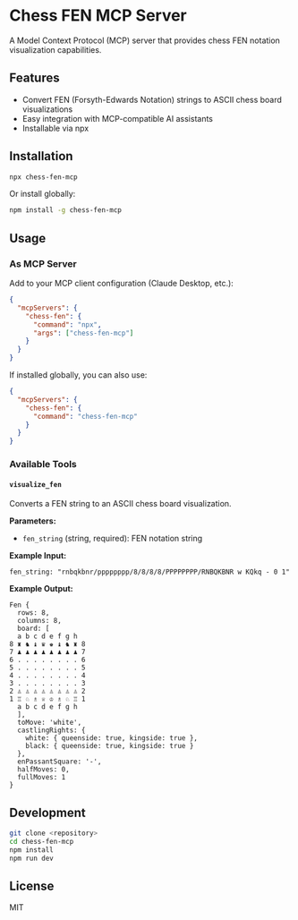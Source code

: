 # Chess FEN MCP Server

A Model Context Protocol (MCP) server that provides chess FEN notation visualization capabilities.

## Features

- Convert FEN (Forsyth-Edwards Notation) strings to ASCII chess board visualizations
- Easy integration with MCP-compatible AI assistants
- Installable via npx

## Installation

```bash
npx chess-fen-mcp
```

Or install globally:

```bash
npm install -g chess-fen-mcp
```

## Usage

### As MCP Server

Add to your MCP client configuration (Claude Desktop, etc.):

```json
{
  "mcpServers": {
    "chess-fen": {
      "command": "npx",
      "args": ["chess-fen-mcp"]
    }
  }
}
```

If installed globally, you can also use:

```json
{
  "mcpServers": {
    "chess-fen": {
      "command": "chess-fen-mcp"
    }
  }
}
```

### Available Tools

#### `visualize_fen`

Converts a FEN string to an ASCII chess board visualization.

**Parameters:**
- `fen_string` (string, required): FEN notation string

**Example Input:**
```
fen_string: "rnbqkbnr/pppppppp/8/8/8/8/PPPPPPPP/RNBQKBNR w KQkq - 0 1"
```

**Example Output:**
```
Fen {
  rows: 8,
  columns: 8,
  board: [
  a b c d e f g h
8 ♜ ♞ ♝ ♛ ♚ ♝ ♞ ♜ 8
7 ♟ ♟ ♟ ♟ ♟ ♟ ♟ ♟ 7
6 . . . . . . . . 6
5 . . . . . . . . 5
4 . . . . . . . . 4
3 . . . . . . . . 3
2 ♙ ♙ ♙ ♙ ♙ ♙ ♙ ♙ 2
1 ♖ ♘ ♗ ♕ ♔ ♗ ♘ ♖ 1
  a b c d e f g h
  ],
  toMove: 'white',
  castlingRights: {
    white: { queenside: true, kingside: true },
    black: { queenside: true, kingside: true }
  },
  enPassantSquare: '-',
  halfMoves: 0,
  fullMoves: 1
}
```

## Development

```bash
git clone <repository>
cd chess-fen-mcp
npm install
npm run dev
```

## License

MIT